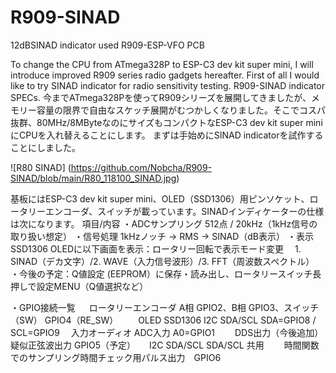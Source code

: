 # R909-SINAD
12dBSINAD indicator used R909-ESP-VFO PCB

To change the CPU from ATmega328P to ESP-C3 dev kit super mini, I will introduce improved R909 series radio gadgets hereafter. First of all I would like to try SINAD indicator for radio sensitivity testing.
R909-SINAD indicator SPECs.
今までATmega328Pを使ってR909シリーズを展開してきましたが、メモリー容量の限界で自由なスケッチ展開がむつかしくなりました。そこでコスパ抜群、80MHz/8MByteなのにサイズもコンパクトなESP-C3 dev kit super miniにCPUを入れ替えることにします。
まずは手始めにSINAD indicatorを試作することにしました。

![R80 SINAD] (https://github.com/Nobcha/R909-SINAD/blob/main/R80_118100_SINAD.jpg)

基板にはESP-C3 dev kit super mini、OLED（SSD1306）用ピンソケット、ロータリーエンコーダ、スイッチが載っています。SINADインディケーターの仕様は次になります。
項目/内容
・ADCサンプリング	512点 / 20kHz（1kHz信号の取り扱い想定）
・信号処理	1kHzノッチ → RMS → SINAD（dB表示）
・表示	SSD1306 OLEDに以下画面を表示：ロータリー回転で表示モード変更
　1. SINAD（デカ文字）/2. WAVE（入力信号波形）/3. FFT（周波数スペクトル）
・今後の予定：Q値設定	(EEPROM）に保存・読み出し、ロータリースイッチ長押しで設定MENU（Q値選択など）

・GPIO接続一覧
　 ロータリーエンコーダ	A相	GPIO2、B相	GPIO3、スイッチ（SW）	GPIO4（RE_SW）
　　OLED SSD1306	I2C SDA/SCL	SDA=GPIO8 / SCL=GPIO9
  　入力オーディオ	ADC入力	A0=GPIO1
　　DDS出力（今後追加）	疑似正弦波出力	GPIO5（予定）
　	I2C SDA/SCL	SDA/SCL 共用
　　時間関数でのサンプリング時間チェック用パルス出力　GPIO6

